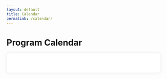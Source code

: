 ```yaml
---
layout: default
title: Calendar
permalink: /calendar/
---
```


<h1>Program Calendar</h1>

<div id="calendar"></div>

<!-- FullCalendar Stylesheet and Script -->
<link href='https://cdn.jsdelivr.net/npm/fullcalendar@6.1.8/index.global.min.css' rel='stylesheet' />
<script src='https://cdn.jsdelivr.net/npm/fullcalendar@6.1.8/index.global.min.js'></script>

<script>
  document.addEventListener('DOMContentLoaded', function () {
    var calendarEl = document.getElementById('calendar');
    var calendar = new FullCalendar.Calendar(calendarEl, {
      initialView: 'dayGridMonth',
      height: 'auto',
      events: [
        {
          title: 'SIMCODES Starts',
          start: '2025-05-26'
        },
        {
          title: 'Mid-Term Presentations',
          start: '2025-07-10'
        },
        {
          title: 'Final Symposium',
          start: '2025-08-01'
        }
      ]
    });
    calendar.render();
  });
</script>

<style>
  #calendar {
    max-width: 900px;
    margin: 0 auto;
    padding: 2rem;
    background: white;
    border-radius: 8px;
    box-shadow: 0 0 10px rgba(0,0,0,0.1);
  }
</style>

